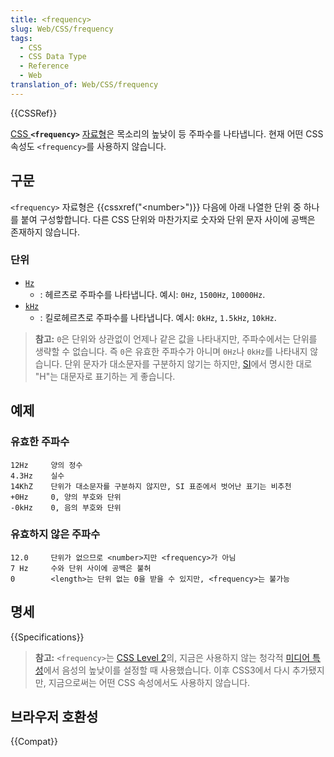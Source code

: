 ```yaml
---
title: <frequency>
slug: Web/CSS/frequency
tags:
  - CSS
  - CSS Data Type
  - Reference
  - Web
translation_of: Web/CSS/frequency
---
```

{{CSSRef}}

[CSS ](/ko/docs/Web/CSS)**`<frequency>`** [자료형](/ko/docs/Web/CSS/CSS_Types)은 목소리의 높낮이 등 주파수를 나타냅니다. 현재 어떤 CSS 속성도 `<frequency>`를 사용하지 않습니다.

## 구문

`<frequency>` 자료형은 {{cssxref("&lt;number&gt;")}} 다음에 아래 나열한 단위 중 하나를 붙여 구성핳합니다. 다른 CSS 단위와 마찬가지로 숫자와 단위 문자 사이에 공백은 존재하지 않습니다.

### 단위

- [`Hz`]()
  - : 헤르츠로 주파수를 나타냅니다. 예시: `0Hz`, `1500Hz`, `10000Hz`.
- [`kHz`]()
  - : 킬로헤르츠로 주파수를 나타냅니다. 예시: `0kHz`, `1.5kHz`, `10kHz`.

> **참고:** `0`은 단위와 상관없이 언제나 같은 값을 나타내지만, 주파수에서는 단위를 생략할 수 없습니다. 즉 `0`은 유효한 주파수가 아니며 `0Hz`나 `0kHz`를 나타내지 않습니다. 단위 문자가 대소문자를 구분하지 않기는 하지만, [SI](https://ko.wikipedia.org/wiki/%EA%B5%AD%EC%A0%9C%EB%8B%A8%EC%9C%84%EA%B3%84)에서 명시한 대로 "H"는 대문자로 표기하는 게 좋습니다.

## 예제

### 유효한 주파수

```
12Hz     양의 정수
4.3Hz    실수
14KhZ    단위가 대소문자를 구분하지 않지만, SI 표준에서 벗어난 표기는 비추천
+0Hz     0, 양의 부호와 단위
-0kHz    0, 음의 부호와 단위
```

### 유효하지 않은 주파수

```plain example-bad
12.0     단위가 없으므로 <number>지만 <frequency>가 아님
7 Hz     수와 단위 사이에 공백은 불허
0        <length>는 단위 없는 0을 받을 수 있지만, <frequency>는 불가능
```

## 명세

{{Specifications}}

> **참고:** `<frequency>`는 [CSS Level 2](https://www.w3.org/TR/CSS2/aural.html#q19.0)의, 지금은 사용하지 않는 청각적 [미디어 특성](/ko/docs/Web/CSS/@media#미디어_특성)에서 음성의 높낮이를 설정할 때 사용했습니다. 이후 CSS3에서 다시 추가됐지만, 지금으로써는 어떤 CSS 속성에서도 사용하지 않습니다.

## 브라우저 호환성

{{Compat}}
